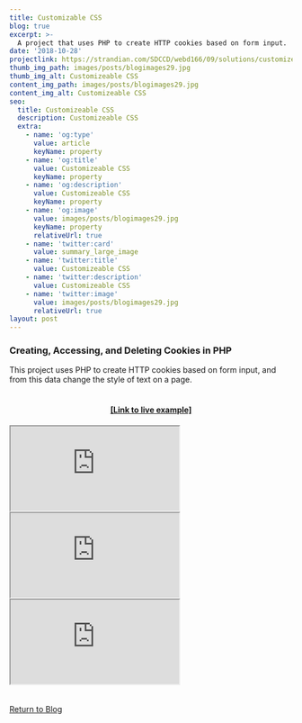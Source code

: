 ```yaml
---
title: Customizable CSS
blog: true
excerpt: >-
  A project that uses PHP to create HTTP cookies based on form input.
date: '2018-10-28'
projectlink: https://strandian.com/SDCCD/webd166/09/solutions/customize.php
thumb_img_path: images/posts/blogimages29.jpg
thumb_img_alt: Customizeable CSS
content_img_path: images/posts/blogimages29.jpg
content_img_alt: Customizeable CSS
seo:
  title: Customizeable CSS
  description: Customizeable CSS
  extra:
    - name: 'og:type'
      value: article
      keyName: property
    - name: 'og:title'
      value: Customizeable CSS
      keyName: property
    - name: 'og:description'
      value: Customizeable CSS
      keyName: property
    - name: 'og:image'
      value: images/posts/blogimages29.jpg
      keyName: property
      relativeUrl: true
    - name: 'twitter:card'
      value: summary_large_image
    - name: 'twitter:title'
      value: Customizeable CSS
    - name: 'twitter:description'
      value: Customizeable CSS
    - name: 'twitter:image'
      value: images/posts/blogimages29.jpg
      relativeUrl: true
layout: post
---
```


### Creating, Accessing, and Deleting Cookies in PHP
This project uses PHP to create HTTP cookies based on form input, and from this data change the style of text on a page.
<br />
<br />
<h4 align="center"><a href="https://strandian.com/SDCCD/webd166/09/solutions/customize.php" target="_blank">[Link to live example]</a></h4>
<div id="hideweb1">
  <div class="thumbnail-container" title="Web Development Portfolio"><a href="https://strandian.com/SDCCD/webd166/09/solutions/customize.php" target="_blank">
    <div class="thumbnail">
      <iframe sandbox src="https://strandian.com/SDCCD/webd166/09/solutions/customize.php" onload="this.style.opacity = 1"></iframe>
    </div>
    </a> </div>
</div>
<div id="hideweb2">
  <div class="thumbnail-container" title="Web Development Portfolio"><a href="https://strandian.com/SDCCD/webd166/09/solutions/customize.php" target="_blank">
    <div class="thumbnail">
      <iframe sandbox src="https://strandian.com/SDCCD/webd166/09/solutions/customize.php" onload="this.style.opacity = 1"></iframe>
    </div>
    </a> </div>
</div>
<div id="hideweb3">
  <div class="thumbnail-container" title="Web Development Portfolio"><a href="https://strandian.com/SDCCD/webd166/09/solutions/customize.php" target="_blank">
    <div class="thumbnail">
      <iframe sandbox src="https://strandian.com/SDCCD/webd166/09/solutions/customize.php" onload="this.style.opacity = 1"></iframe>
    </div>
    </a> </div>
</div>

<!-- Lorem ipsum dolor sit amet, consectetur adipiscing elit, sed do eiusmod tempor incididunt ut labore et dolore magna aliqua. Arcu ac tortor dignissim convallis. Enim lobortis scelerisque fermentum dui faucibus. Arcu bibendum at varius vel. In arcu cursus euismod quis viverra nibh cras pulvinar mattis.

<p class="codepen" data-height="300" data-default-tab="html,result" data-slug-hash="ZEXyOEj" data-user="strandian" style="height: 300px; box-sizing: border-box; display: flex; align-items: center; justify-content: center; border: 2px solid; margin: 1em 0; padding: 1em;">
  <span>See the Pen <a href="https://codepen.io/strandian/pen/ZEXyOEj">
  Calculator with JavaScript</a> by Ian Strand (<a href="https://codepen.io/strandian">@strandian</a>)
  on <a href="https://codepen.io">CodePen</a>.</span>
</p> -->

<br />
<br />
<a class="button" href="/blog/">
  Return to Blog
</a>

<script async src="https://cpwebassets.codepen.io/assets/embed/ei.js"></script>